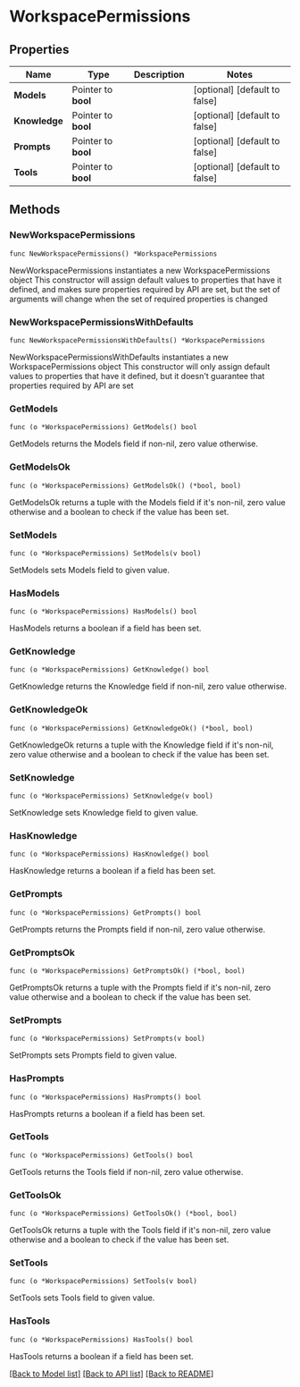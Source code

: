 # WorkspacePermissions

## Properties

Name | Type | Description | Notes
------------ | ------------- | ------------- | -------------
**Models** | Pointer to **bool** |  | [optional] [default to false]
**Knowledge** | Pointer to **bool** |  | [optional] [default to false]
**Prompts** | Pointer to **bool** |  | [optional] [default to false]
**Tools** | Pointer to **bool** |  | [optional] [default to false]

## Methods

### NewWorkspacePermissions

`func NewWorkspacePermissions() *WorkspacePermissions`

NewWorkspacePermissions instantiates a new WorkspacePermissions object
This constructor will assign default values to properties that have it defined,
and makes sure properties required by API are set, but the set of arguments
will change when the set of required properties is changed

### NewWorkspacePermissionsWithDefaults

`func NewWorkspacePermissionsWithDefaults() *WorkspacePermissions`

NewWorkspacePermissionsWithDefaults instantiates a new WorkspacePermissions object
This constructor will only assign default values to properties that have it defined,
but it doesn't guarantee that properties required by API are set

### GetModels

`func (o *WorkspacePermissions) GetModels() bool`

GetModels returns the Models field if non-nil, zero value otherwise.

### GetModelsOk

`func (o *WorkspacePermissions) GetModelsOk() (*bool, bool)`

GetModelsOk returns a tuple with the Models field if it's non-nil, zero value otherwise
and a boolean to check if the value has been set.

### SetModels

`func (o *WorkspacePermissions) SetModels(v bool)`

SetModels sets Models field to given value.

### HasModels

`func (o *WorkspacePermissions) HasModels() bool`

HasModels returns a boolean if a field has been set.

### GetKnowledge

`func (o *WorkspacePermissions) GetKnowledge() bool`

GetKnowledge returns the Knowledge field if non-nil, zero value otherwise.

### GetKnowledgeOk

`func (o *WorkspacePermissions) GetKnowledgeOk() (*bool, bool)`

GetKnowledgeOk returns a tuple with the Knowledge field if it's non-nil, zero value otherwise
and a boolean to check if the value has been set.

### SetKnowledge

`func (o *WorkspacePermissions) SetKnowledge(v bool)`

SetKnowledge sets Knowledge field to given value.

### HasKnowledge

`func (o *WorkspacePermissions) HasKnowledge() bool`

HasKnowledge returns a boolean if a field has been set.

### GetPrompts

`func (o *WorkspacePermissions) GetPrompts() bool`

GetPrompts returns the Prompts field if non-nil, zero value otherwise.

### GetPromptsOk

`func (o *WorkspacePermissions) GetPromptsOk() (*bool, bool)`

GetPromptsOk returns a tuple with the Prompts field if it's non-nil, zero value otherwise
and a boolean to check if the value has been set.

### SetPrompts

`func (o *WorkspacePermissions) SetPrompts(v bool)`

SetPrompts sets Prompts field to given value.

### HasPrompts

`func (o *WorkspacePermissions) HasPrompts() bool`

HasPrompts returns a boolean if a field has been set.

### GetTools

`func (o *WorkspacePermissions) GetTools() bool`

GetTools returns the Tools field if non-nil, zero value otherwise.

### GetToolsOk

`func (o *WorkspacePermissions) GetToolsOk() (*bool, bool)`

GetToolsOk returns a tuple with the Tools field if it's non-nil, zero value otherwise
and a boolean to check if the value has been set.

### SetTools

`func (o *WorkspacePermissions) SetTools(v bool)`

SetTools sets Tools field to given value.

### HasTools

`func (o *WorkspacePermissions) HasTools() bool`

HasTools returns a boolean if a field has been set.


[[Back to Model list]](../README.md#documentation-for-models) [[Back to API list]](../README.md#documentation-for-api-endpoints) [[Back to README]](../README.md)


